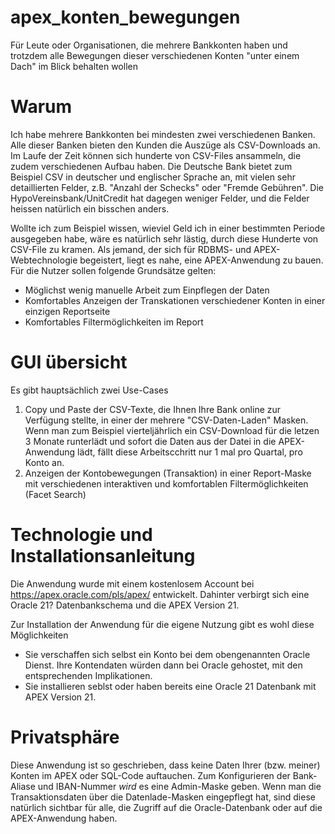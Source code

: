 # apex_konten_bewegungen
Für Leute oder Organisationen, die mehrere Bankkonten haben und trotzdem alle Bewegungen dieser verschiedenen Konten "unter einem Dach" im Blick behalten wollen

# Warum
Ich habe mehrere Bankkonten bei mindesten zwei verschiedenen Banken. Alle dieser Banken bieten den Kunden die Auszüge als CSV-Downloads an. Im Laufe der Zeit können sich hunderte von CSV-Files ansammeln, die zudem verschiedenen Aufbau haben. Die Deutsche Bank bietet zum Beispiel CSV in deutscher und englischer Sprache an, mit vielen sehr detaillierten Felder, z.B. "Anzahl der Schecks" oder "Fremde Gebühren". Die HypoVereinsbank/UnitCredit hat dagegen weniger Felder, und die Felder heissen natürlich ein bisschen anders.

Wollte ich zum Beispiel wissen, wieviel Geld ich in einer bestimmten Periode ausgegeben habe, wäre es natürlich sehr lästig, durch diese Hunderte von CSV-File zu kramen. Als jemand, der sich für RDBMS- und APEX-Webtechnologie begeistert, liegt es nahe, eine APEX-Anwendung zu bauen. Für die Nutzer sollen folgende Grundsätze gelten:

- Möglichst wenig manuelle Arbeit zum Einpflegen der Daten
- Komfortables Anzeigen der Transkationen verschiedener Konten in einer einzigen Reportseite
- Komfortables Filtermöglichkeiten im Report 

# GUI übersicht 
Es gibt hauptsächlich zwei Use-Cases
1. Copy und Paste der CSV-Texte, die Ihnen Ihre Bank online zur Verfügung stellte, in einer der mehrere "CSV-Daten-Laden" Masken. Wenn man zum Beispiel vierteljährlich ein CSV-Download für die letzen 3 Monate runterlädt und sofort die Daten aus der Datei in die APEX-Anwendung lädt, fällt diese Arbeitscchritt nur 1 mal pro Quartal, pro Konto an.
2. Anzeigen der Kontobewegungen (Transaktion) in einer Report-Maske mit verschiedenen interaktiven und komfortablen Filtermöglichkeiten (Facet Search)

# Technologie und Installationsanleitung
Die Anwendung wurde mit einem kostenlosem Account bei https://apex.oracle.com/pls/apex/ entwickelt. Dahinter verbirgt sich eine Oracle 21? Datenbankschema und die APEX Version 21.

Zur Installation der Anwendung für die eigene Nutzung gibt es wohl diese Möglichkeiten
- Sie verschaffen sich selbst ein Konto bei dem obengenannten Oracle Dienst. Ihre Kontendaten würden dann bei Oracle gehostet, mit den entsprechenden Implikationen.
- Sie installieren seblst oder haben bereits eine Oracle 21 Datenbank mit APEX Version 21.

# Privatsphäre
Diese Anwendung ist so geschrieben, dass keine Daten Ihrer (bzw. meiner) Konten im APEX oder SQL-Code auftauchen. Zum Konfigurieren der Bank-Aliase und IBAN-Nummer *wird* es eine Admin-Maske geben. Wenn man die Transaktionsdaten über die Datenlade-Masken eingepflegt hat, sind diese natürlich sichtbar für alle, die Zugriff auf die Oracle-Datenbank oder auf die APEX-Anwendung haben.
